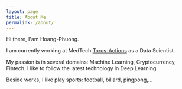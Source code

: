 ```yaml
---
layout: page
title: About Me
permalink: /about/
---
```



Hi there, I'am Hoang-Phuong.

I am currently working at MedTech [Torus-Actions](https://www.torus.ai/) as a Data Scientist. 

My passion is in several domains: Machine Learning, Cryptocurrency, Fintech.
I like to follow the latest technology in Deep Learning.

Beside works, I like play sports: football, billard, pingpong,... 
